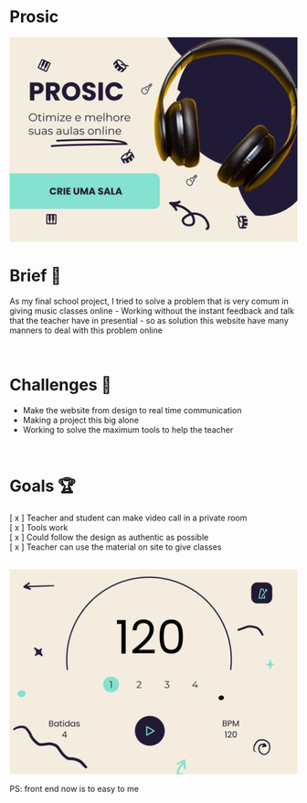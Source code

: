 # Prosic
<img src="https://github.com/WasixXD/Prosic/blob/master/image.png" />

# Brief 📖
As my final school project, I tried to solve a problem that is very comum in giving music classes online - Working without the instant feedback and talk that the teacher have in presential - so as solution this website have many manners to deal with this problem online

<br>

# Challenges 🐢
- Make the website from design to real time communication
- Making a project this big alone
- Working to solve the maximum tools to help the teacher

<br>

# Goals 🏆
[ x ] Teacher and student can make video call in a private room <br>
[ x ] Tools work <br>
[ x ] Could follow the design as authentic as possible <br>
[ x ] Teacher can use the material on site to give classes

<br>


<img src="https://github.com/WasixXD/Prosic/blob/master/metronome.png" >

PS: front end now is to easy to me
